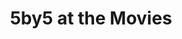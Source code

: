 ---
title:         "5by5 at the Movies"
description:   "5by5's hosts and guests review their favorite movies. Hosted by Dan Benjamin."
url-thumbnail: "http://icebox.5by5.tv/images/broadcasts/32/cover.jpg"
url-rss:       "http://feeds.5by5.tv/movies"
url-web:       "http://5by5.tv/movies/3"
url-itunes:    "http://itunes.apple.com/podcast/5by5-at-the-movies/id496004189?partnerId=30&siteID=GfpxbBXXpXE-y3gfJGyOQcSr2tOpkzD12A"
tags:          [movies]
---